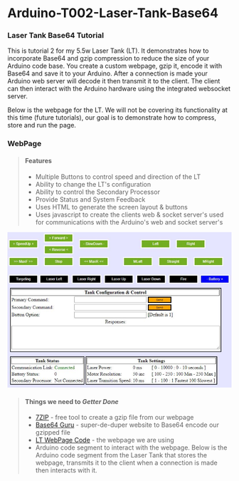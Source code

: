 # Arduino-T002-Laser-Tank-Base64

### Laser Tank Base64 Tutorial
This is tutorial 2 for my 5.5w Laser Tank (LT).  It demonstrates how to incorporate Base64 and gzip compression to reduce the size of your Arduino code base.  You create a custom webpage, gzip it, encode it with Base64 and save it to your Arduino.  After a connection is made your Arduino web server will decode it then transmit it to the client.  The client can then interact with the Arduino hardware using the integrated websocket server.

Below is the webpage for the LT.  We will not be covering its functionality at this time (future tutorials), our goal is to demonstrate how to compress, store and run the page. 

### WebPage

> #### Features
> - Multiple Buttons to control speed and direction of the LT
> - Ability to change the LT's configuration
> - Ability to control the Secondary Processor
> - Provide Status and System Feedback
> - Uses HTML to generate the screen layout & buttons
> - Uses javascript to create the clients web & socket server's used for communications with the Arduino's web and socket server's

![LT WebPage Image](/Images/LaserTankWebPage.JPG)


> #### Things we need to *Getter Done*
> - [7ZIP](https://www.7-zip.org/) - free tool to create a gzip file from our webpage
> - [Base64 Guru](https://base64.guru/) - super-de-duper website to Base64 encode our gzipped file 
> - [LT WebPage Code](/webpage.html) - the webpage we are using
> - Arduino code segment to interact with the webpage.  Below is the Arduino code segment from the Laser Tank that stores the webpage, transmits it to the client when a connection is made then interacts with it.





